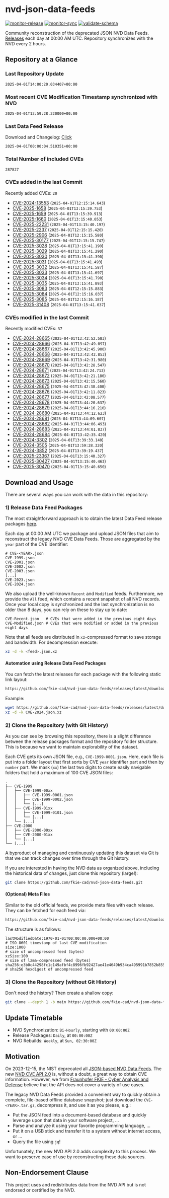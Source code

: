 # nvd-json-data-feeds

[![monitor-release](https://github.com/fkie-cad/nvd-json-data-feeds/actions/workflows/monitor_release.yml/badge.svg)](https://github.com/fkie-cad/nvd-json-data-feeds/actions/workflows/monitor_release.yml)
[![monitor-sync](https://github.com/fkie-cad/nvd-json-data-feeds/actions/workflows/monitor_sync.yml/badge.svg)](https://github.com/fkie-cad/nvd-json-data-feeds/actions/workflows/monitor_sync.yml)
[![validate-schema](https://github.com/fkie-cad/nvd-json-data-feeds/actions/workflows/validate_schema.yml/badge.svg)](https://github.com/fkie-cad/nvd-json-data-feeds/actions/workflows/validate_schema.yml)

Community reconstruction of the deprecated JSON NVD Data Feeds.
[Releases](https://github.com/fkie-cad/nvd-json-data-feeds/releases/latest) each day at 00:00 AM UTC.
Repository synchronizes with the NVD every 2 hours.

## Repository at a Glance

### Last Repository Update

```plain
2025-04-01T14:00:20.034407+00:00
```

### Most recent CVE Modification Timestamp synchronized with NVD

```plain
2025-04-01T13:59:28.320000+00:00
```

### Last Data Feed Release

Download and Changelog: [Click](https://github.com/fkie-cad/nvd-json-data-feeds/releases/latest)

```plain
2025-04-01T00:00:04.510351+00:00
```

### Total Number of included CVEs

```plain
287827
```

### CVEs added in the last Commit

Recently added CVEs: `20`

- [CVE-2024-13553](CVE-2024/CVE-2024-135xx/CVE-2024-13553.json) (`2025-04-01T12:15:14.643`)
- [CVE-2025-1658](CVE-2025/CVE-2025-16xx/CVE-2025-1658.json) (`2025-04-01T13:15:39.753`)
- [CVE-2025-1659](CVE-2025/CVE-2025-16xx/CVE-2025-1659.json) (`2025-04-01T13:15:39.913`)
- [CVE-2025-1660](CVE-2025/CVE-2025-16xx/CVE-2025-1660.json) (`2025-04-01T13:15:40.053`)
- [CVE-2025-22231](CVE-2025/CVE-2025-222xx/CVE-2025-22231.json) (`2025-04-01T13:15:40.197`)
- [CVE-2025-2237](CVE-2025/CVE-2025-22xx/CVE-2025-2237.json) (`2025-04-01T12:15:15.420`)
- [CVE-2025-2906](CVE-2025/CVE-2025-29xx/CVE-2025-2906.json) (`2025-04-01T12:15:15.580`)
- [CVE-2025-30177](CVE-2025/CVE-2025-301xx/CVE-2025-30177.json) (`2025-04-01T12:15:15.747`)
- [CVE-2025-3028](CVE-2025/CVE-2025-30xx/CVE-2025-3028.json) (`2025-04-01T13:15:41.190`)
- [CVE-2025-3029](CVE-2025/CVE-2025-30xx/CVE-2025-3029.json) (`2025-04-01T13:15:41.290`)
- [CVE-2025-3030](CVE-2025/CVE-2025-30xx/CVE-2025-3030.json) (`2025-04-01T13:15:41.390`)
- [CVE-2025-3031](CVE-2025/CVE-2025-30xx/CVE-2025-3031.json) (`2025-04-01T13:15:41.493`)
- [CVE-2025-3032](CVE-2025/CVE-2025-30xx/CVE-2025-3032.json) (`2025-04-01T13:15:41.587`)
- [CVE-2025-3033](CVE-2025/CVE-2025-30xx/CVE-2025-3033.json) (`2025-04-01T13:15:41.697`)
- [CVE-2025-3034](CVE-2025/CVE-2025-30xx/CVE-2025-3034.json) (`2025-04-01T13:15:41.790`)
- [CVE-2025-3035](CVE-2025/CVE-2025-30xx/CVE-2025-3035.json) (`2025-04-01T13:15:41.893`)
- [CVE-2025-3083](CVE-2025/CVE-2025-30xx/CVE-2025-3083.json) (`2025-04-01T12:15:15.883`)
- [CVE-2025-3084](CVE-2025/CVE-2025-30xx/CVE-2025-3084.json) (`2025-04-01T12:15:16.037`)
- [CVE-2025-3085](CVE-2025/CVE-2025-30xx/CVE-2025-3085.json) (`2025-04-01T12:15:16.187`)
- [CVE-2025-31408](CVE-2025/CVE-2025-314xx/CVE-2025-31408.json) (`2025-04-01T13:15:41.037`)


### CVEs modified in the last Commit

Recently modified CVEs: `37`

- [CVE-2024-28665](CVE-2024/CVE-2024-286xx/CVE-2024-28665.json) (`2025-04-01T13:42:52.583`)
- [CVE-2024-28666](CVE-2024/CVE-2024-286xx/CVE-2024-28666.json) (`2025-04-01T13:42:49.097`)
- [CVE-2024-28667](CVE-2024/CVE-2024-286xx/CVE-2024-28667.json) (`2025-04-01T13:42:45.900`)
- [CVE-2024-28668](CVE-2024/CVE-2024-286xx/CVE-2024-28668.json) (`2025-04-01T13:42:42.853`)
- [CVE-2024-28669](CVE-2024/CVE-2024-286xx/CVE-2024-28669.json) (`2025-04-01T13:42:31.980`)
- [CVE-2024-28670](CVE-2024/CVE-2024-286xx/CVE-2024-28670.json) (`2025-04-01T13:42:28.547`)
- [CVE-2024-28671](CVE-2024/CVE-2024-286xx/CVE-2024-28671.json) (`2025-04-01T13:42:24.713`)
- [CVE-2024-28672](CVE-2024/CVE-2024-286xx/CVE-2024-28672.json) (`2025-04-01T13:42:21.180`)
- [CVE-2024-28673](CVE-2024/CVE-2024-286xx/CVE-2024-28673.json) (`2025-04-01T13:42:15.560`)
- [CVE-2024-28675](CVE-2024/CVE-2024-286xx/CVE-2024-28675.json) (`2025-04-01T13:42:38.400`)
- [CVE-2024-28676](CVE-2024/CVE-2024-286xx/CVE-2024-28676.json) (`2025-04-01T13:42:11.823`)
- [CVE-2024-28677](CVE-2024/CVE-2024-286xx/CVE-2024-28677.json) (`2025-04-01T13:42:08.577`)
- [CVE-2024-28678](CVE-2024/CVE-2024-286xx/CVE-2024-28678.json) (`2025-04-01T13:44:20.637`)
- [CVE-2024-28679](CVE-2024/CVE-2024-286xx/CVE-2024-28679.json) (`2025-04-01T13:44:16.210`)
- [CVE-2024-28680](CVE-2024/CVE-2024-286xx/CVE-2024-28680.json) (`2025-04-01T13:44:12.623`)
- [CVE-2024-28681](CVE-2024/CVE-2024-286xx/CVE-2024-28681.json) (`2025-04-01T13:44:09.607`)
- [CVE-2024-28682](CVE-2024/CVE-2024-286xx/CVE-2024-28682.json) (`2025-04-01T13:44:06.493`)
- [CVE-2024-28683](CVE-2024/CVE-2024-286xx/CVE-2024-28683.json) (`2025-04-01T13:44:01.837`)
- [CVE-2024-28684](CVE-2024/CVE-2024-286xx/CVE-2024-28684.json) (`2025-04-01T13:42:35.420`)
- [CVE-2024-3302](CVE-2024/CVE-2024-33xx/CVE-2024-3302.json) (`2025-04-01T13:39:33.140`)
- [CVE-2024-3505](CVE-2024/CVE-2024-35xx/CVE-2024-3505.json) (`2025-04-01T13:59:28.320`)
- [CVE-2024-3852](CVE-2024/CVE-2024-38xx/CVE-2024-3852.json) (`2025-04-01T13:39:19.437`)
- [CVE-2025-23367](CVE-2025/CVE-2025-233xx/CVE-2025-23367.json) (`2025-04-01T13:15:40.327`)
- [CVE-2025-30427](CVE-2025/CVE-2025-304xx/CVE-2025-30427.json) (`2025-04-01T13:15:40.463`)
- [CVE-2025-30470](CVE-2025/CVE-2025-304xx/CVE-2025-30470.json) (`2025-04-01T13:15:40.650`)


## Download and Usage

There are several ways you can work with the data in this repository:

### 1) Release Data Feed Packages

The most straightforward approach is to obtain the latest Data Feed release packages [here](https://github.com/fkie-cad/nvd-json-data-feeds/releases/latest).

Each day at 00:00 AM UTC we package and upload JSON files that aim to reconstruct the legacy NVD CVE Data Feeds.
Those are aggregated by the `year` part of the CVE identifier:

```
# CVE-<YEAR>.json
CVE-1999.json
CVE-2001.json
CVE-2002.json
CVE-2003.json
[...]
CVE-2023.json
CVE-2024.json
```

We also upload the well-known `Recent` and `Modified` feeds.
Furthermore, we provide the `All` feed, which contains a recent snapshot of all NVD records.
Once your local copy is synchronized and the last synchronization is no older than 8 days, you can rely on these to stay up to date:

```plain
CVE-Recent.json   # CVEs that were added in the previous eight days
CVE-Modified.json # CVEs that were modified or added in the previous eight days
```

Note that all feeds are distributed in `xz`-compressed format to save storage and bandwidth.
For decompression execute:

```sh
xz -d -k <feed>.json.xz
```

#### Automation using Release Data Feed Packages

You can fetch the latest releases for each package with the following static link layout:

```sh
https://github.com/fkie-cad/nvd-json-data-feeds/releases/latest/download/CVE-<YEAR>.json.xz
```

Example:

```sh
wget https://github.com/fkie-cad/nvd-json-data-feeds/releases/latest/download/CVE-2024.json.xz
xz -d -k CVE-2024.json.xz
```

### 2) Clone the Repository (with Git History)

As you can see by browsing this repository, there is a slight difference between the release packages format and the repository folder structure.
This is because we want to maintain explorability of the dataset.

Each CVE gets its own JSON file, e.g., `CVE-1999-0001.json`.
Here, each file is put into a folder layout that first sorts by CVE `year` identifier part and then by `number` part.
We mask (`xx`) the last two digits to create easily navigable folders that hold a maximum of 100 CVE JSON files:

```plain
.
├── CVE-1999
│   ├── CVE-1999-00xx
│   │   ├── CVE-1999-0001.json
│   │   ├── CVE-1999-0002.json
│   │   └── [...]
│   ├── CVE-1999-01xx
│   │   ├── CVE-1999-0101.json
│   │   └── [...]
│   └── [...]
├── CVE-2000
│   ├── CVE-2000-00xx
│   ├── CVE-2000-01xx
│   └── [...]
└── [...]
```

A byproduct of managing and continuously updating this dataset via Git is that we can track changes over time through the Git history.

If you are interested in having the NVD data as organized above, including the historical data of changes, just clone this repository (large!):

```sh
git clone https://github.com/fkie-cad/nvd-json-data-feeds.git
```

#### (Optional) Meta Files

Similar to the old official feeds, we provide meta files with each release. They can be fetched for each feed via:

```sh
https://github.com/fkie-cad/nvd-json-data-feeds/releases/latest/download/CVE-<YEAR>.meta
```

The structure is as follows:

```plain
lastModifiedDate:1970-01-01T00:00:00.000+00:00                          # ISO 8601 timestamp of last CVE modification
size:1000                                                               # size of uncompressed feed (bytes)
xzSize:100                                                              # size of lzma-compressed feed (bytes)
sha256:e3b0c44298fc1c149afbf4c8996fb92427ae41e4649b934ca495991b7852b855 # sha256 hexdigest of uncompressed feed
```

### 3) Clone the Repository (without Git History)

Don't need the history? Then create a shallow copy:

```sh
git clone --depth 1 -b main https://github.com/fkie-cad/nvd-json-data-feeds.git
```


## Update Timetable

* NVD Synchronization: `Bi-Hourly`, starting with `00:00:00Z`
* Release Packages: `Daily`, at `00:00:00Z`
* NVD Rebuilds: `Weekly`, at `Sun, 02:30:00Z`


## Motivation

On 2023-12-15, the NIST deprecated all [JSON-based NVD Data Feeds](https://nvd.nist.gov/vuln/data-feeds#divRetirementBanner-1).
The new [NVD CVE API 2.0](https://nvd.nist.gov/developers/vulnerabilities) is, without a doubt, a great way to obtain CVE information.
However, we from [Fraunhofer FKIE - Cyber Analysis and Defense](https://www.fkie.fraunhofer.de/en/departments/cad.html) believe that the API does not cover a variety of use cases.

The legacy NVD Data Feeds provided a convenient way to quickly obtain a complete, file-based offline database snapshot; just download the `CVE-<YEAR>.tar.gz`, decompress it, and use it as you please, e.g.:

- Put the JSON feed into a document-based database and quickly leverage upon that data in your software project, ...
- Parse and analyze it using your favorite programming language, ...
- Put it on a USB stick and transfer it to a system without internet access, or ...
- Query the file using `jq`!

Unfortunately, the new NVD API 2.0 adds complexity to this process.
We want to preserve ease of use by reconstructing these data sources.

## Non-Endorsement Clause

This project uses and redistributes data from the NVD API but is not endorsed or certified by the NVD.